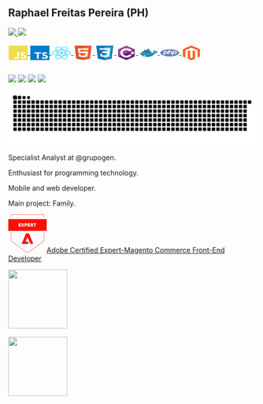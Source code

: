 ## Raphael Freitas Pereira (PH) 

<div>
  <a href="https://github.com/phaelfp">
  <img height="180em" src="https://github-readme-stats.vercel.app/api?username=phaelfp&show_icons=true&theme=dracula&include_all_commits=true&count_private=true"/>
  <img height="180em" src="https://github-readme-stats.vercel.app/api/top-langs/?username=phaelfp&layout=compact&langs_count=7&theme=dracula"/>
</div>
<div style="display: inline_block"><br>
  <img align="center" alt="Rapha-Js" height="30" width="40" src="https://raw.githubusercontent.com/devicons/devicon/master/icons/javascript/javascript-plain.svg">
  <img align="center" alt="RRapha-Ts" height="30" width="40" src="https://raw.githubusercontent.com/devicons/devicon/master/icons/typescript/typescript-plain.svg">
  <img align="center" alt="Rapha-React" height="30" width="40" src="https://raw.githubusercontent.com/devicons/devicon/master/icons/react/react-original.svg">
  <img align="center" alt="Rapha-HTML" height="30" width="40" src="https://raw.githubusercontent.com/devicons/devicon/master/icons/html5/html5-original.svg">
  <img align="center" alt="Rapha-CSS" height="30" width="40" src="https://raw.githubusercontent.com/devicons/devicon/master/icons/css3/css3-original.svg">
  <img align="center" alt="Rapha-Csharp" height="30" width="40" src="https://raw.githubusercontent.com/devicons/devicon/master/icons/csharp/csharp-original.svg">
  <img align="center" alt="Rapha-Docker" height="30" width="40" src="https://raw.githubusercontent.com/devicons/devicon/master/icons/docker/docker-original.svg">
  <img align="center" alt="Rapha-PHP" height="30" width="40" src="https://raw.githubusercontent.com/devicons/devicon/master/icons/php/php-plain.svg">
  <img align="center" alt="Rapha-Magento" height="30" width="40" src="https://raw.githubusercontent.com/devicons/devicon/master/icons/magento/magento-original.svg">
</div>
  
  ##
 
<div> 
  <a href="https://www.youtube.com/channel/UC7VyEdPBozmPOGCvox8IUXA" target="_blank"><img src="https://img.shields.io/badge/YouTube-FF0000?style=for-the-badge&logo=youtube&logoColor=white" target="_blank"></a>
  <a href="https://instagram.com/ph.rfpereira" target="_blank"><img src="https://img.shields.io/badge/-Instagram-%23E4405F?style=for-the-badge&logo=instagram&logoColor=white" target="_blank"></a> 	
  <a href = "mailto:phael.rj@gmail.com"><img src="https://img.shields.io/badge/-Gmail-%23333?style=for-the-badge&logo=gmail&logoColor=white" target="_blank"></a>
  <a href="https://www.linkedin.com/in/raphaelfreitas" target="_blank"><img src="https://img.shields.io/badge/-LinkedIn-%230077B5?style=for-the-badge&logo=linkedin&logoColor=white" target="_blank"></a> 
  
  ![Snake animation](https://github.com/phaelfp/phaelfp/blob/output/github-contribution-grid-snake.svg)
  
</div>

Specialist Analyst at @grupogen.

Enthusiast for programming technology.

Mobile and web developer.

Main project: Family.

![Magento Commerce Front-End Badges](https://raw.githubusercontent.com/phaelfp/phaelfp/main/adobe-certified-expert-magento-commerce-front-end-developer-78.png)[Adobe Certified Expert-Magento Commerce Front-End Developer](https://www.youracclaim.com/badges/1ce9e22f-e2dd-4afb-a647-1e1fe66947b2/public_url "Magento Commerce Front-End Developer")
  
<a href="https://api.badgr.io/public/assertions/yqlouUhwRuSgsEfyIpKSHg?identity__email=phael.rj%40gmail.com"><img width="120px" height="120px" src="https://api.badgr.io/public/assertions/yqlouUhwRuSgsEfyIpKSHg/image"></a>

<a href="https://api.badgr.io/public/assertions/7aA0vaD1QmmEq5Oq9HgGQg?identity__email=phael.rj%40gmail.com"><img width="120px" height="120px" src="https://api.badgr.io/public/assertions/7aA0vaD1QmmEq5Oq9HgGQg/image"></a>
